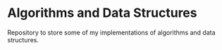 # Algorithms and Data Structures
Repository to store some of my implementations of algorithms and data structures.
